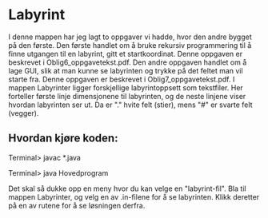 # Labyrint

I denne mappen har jeg lagt to oppgaver vi hadde, hvor den andre bygget på den
første. Den første handlet om å bruke rekursiv programmering til å finne
utgangen til en labyrint, gitt et startkoordinat. Denne oppgaven er beskrevet i
Oblig6_oppgavetekst.pdf. Den andre oppgaven handlet om å lage GUI, slik at man
kunne se labyrinten og trykke på det feltet man vil starte fra. Denne oppgaven
er beskrevet i Oblig7_oppgavetekst.pdf. I mappen Labyrinter ligger forskjellige
labyrintoppsett som tekstfiler. Her forteller første linje dimensjonene til
labyrinten, og de neste linjene viser hvordan labyrinten ser ut. Da er "." hvite
felt (stier), mens "#" er svarte felt (vegger).

## Hvordan kjøre koden:
Terminal> javac *.java

Terminal> java Hovedprogram

Det skal så dukke opp en meny hvor du kan velge en "labyrint-fil". Bla til
mappen Labyrinter, og velg en av .in-filene for å se labyrinten. Klikk deretter
på en av rutene for å se løsningen derfra.